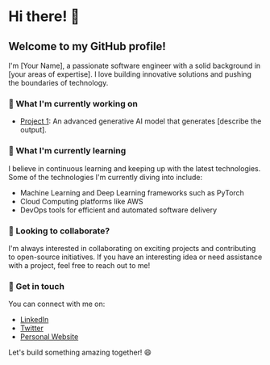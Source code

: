 # Hi there! 👋

## Welcome to my GitHub profile!

I'm [Your Name], a passionate software engineer with a solid background in [your areas of expertise]. I love building innovative solutions and pushing the boundaries of technology.

### 🔭 What I'm currently working on


- [Project 1](https://github.com/Metaphysicist1/Bachelor_Thesis): An advanced generative AI model that generates [describe the output].


### 🌱 What I'm currently learning

I believe in continuous learning and keeping up with the latest technologies. Some of the technologies I'm currently diving into include:

- Machine Learning and Deep Learning frameworks such as PyTorch
- Cloud Computing platforms like AWS 
- DevOps tools for efficient and automated software delivery

### 👯 Looking to collaborate?

I'm always interested in collaborating on exciting projects and contributing to open-source initiatives. If you have an interesting idea or need assistance with a project, feel free to reach out to me!

### 💬 Get in touch

You can connect with me on:

- [LinkedIn](https://www.linkedin.com/in/edgar-abasov-aa86a71aa/)
- [Twitter](https://twitter.com/AbasovEdgar)
- [Personal Website](-)

Let's build something amazing together! 😄
